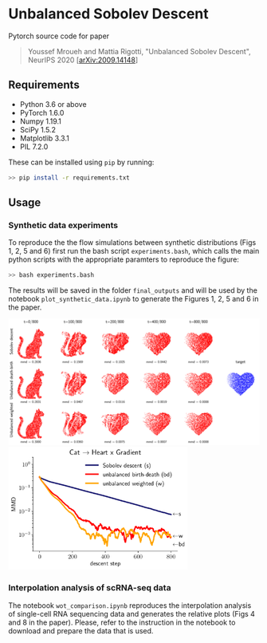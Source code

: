 # Unbalanced Sobolev Descent

Pytorch source code for paper
> Youssef Mroueh and Mattia Rigotti, "Unbalanced Sobolev Descent", NeurIPS 2020 [[arXiv:2009.14148](https://arxiv.org/abs/2009.14148)]


## Requirements
* Python 3.6 or above
* PyTorch 1.6.0
* Numpy 1.19.1
* SciPy 1.5.2
* Matplotlib 3.3.1
* PIL 7.2.0

These can be installed using `pip` by running:

```bash
>> pip install -r requirements.txt
```

## Usage

### Synthetic data experiments

To reproduce the the flow simulations between synthetic distributions (Figs 1, 2, 5 and 6) first run the bash script `experiments.bash`, which calls the main python scripts with the appropriate paramters to reproduce the figure:

```bash
>> bash experiments.bash
```
The results will be saved in the folder `final_outputs` and will be used by the notebook `plot_synthetic_data.ipynb` to generate the Figures 1, 2, 5 and 6 in the paper.

 <img src="/figs/syn_cat2heart.png" width="800">  
 <img src="/figs/syn_cat2heart_mmd.png" width="360">


### Interpolation analysis of scRNA-seq data

The notebook `wot_comparison.ipynb` reproduces the interpolation analysis of single-cell RNA sequencing data and generates the relative plots (Figs 4 and 8 in the paper). Please, refer to the instruction in the notebook to download and prepare the data that is used. 
